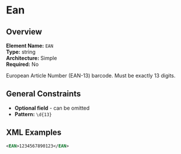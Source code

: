 # Ean

## Overview

**Element Name:** `EAN`<br>
**Type:** string<br>
**Architecture:** Simple<br>
**Required:** No<br>

European Article Number (EAN-13) barcode. Must be exactly 13 digits.


## General Constraints

- **Optional field** - can be omitted
- **Pattern:** `\d{13}`

## XML Examples

```xml
<EAN>1234567890123</EAN>
```




